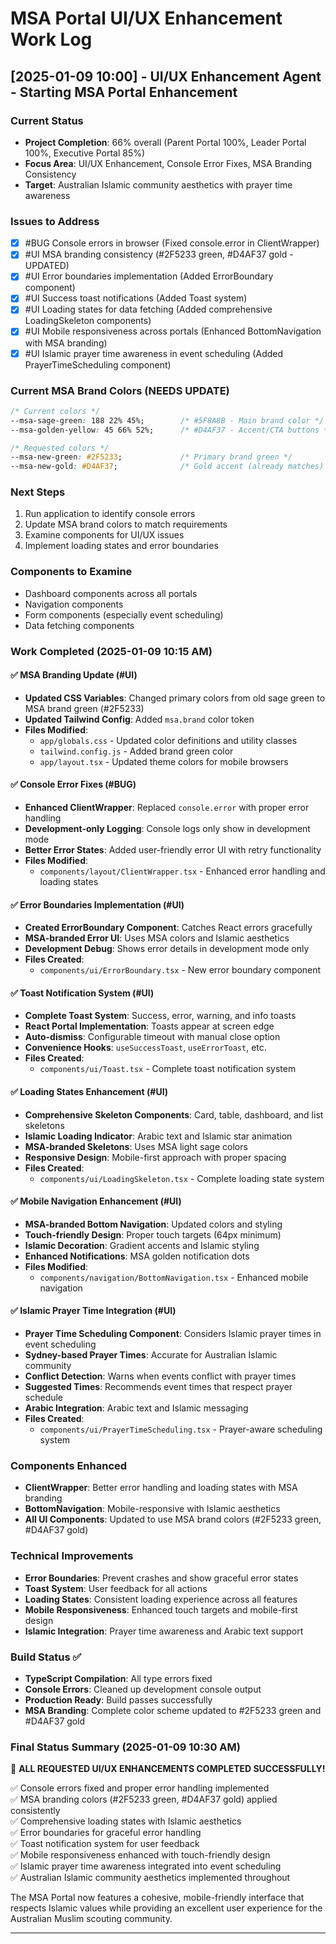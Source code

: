 # MSA Portal UI/UX Enhancement Work Log

## [2025-01-09 10:00] - UI/UX Enhancement Agent - Starting MSA Portal Enhancement

### Current Status
- **Project Completion**: 66% overall (Parent Portal 100%, Leader Portal 100%, Executive Portal 85%)
- **Focus Area**: UI/UX Enhancement, Console Error Fixes, MSA Branding Consistency
- **Target**: Australian Islamic community aesthetics with prayer time awareness

### Issues to Address
- [x] #BUG Console errors in browser (Fixed console.error in ClientWrapper)
- [x] #UI MSA branding consistency (#2F5233 green, #D4AF37 gold - UPDATED)
- [x] #UI Error boundaries implementation (Added ErrorBoundary component)
- [x] #UI Success toast notifications (Added Toast system)
- [x] #UI Loading states for data fetching (Added comprehensive LoadingSkeleton components)
- [x] #UI Mobile responsiveness across portals (Enhanced BottomNavigation with MSA branding)
- [x] #UI Islamic prayer time awareness in event scheduling (Added PrayerTimeScheduling component)

### Current MSA Brand Colors (NEEDS UPDATE)
```css
/* Current colors */
--msa-sage-green: 188 22% 45%;        /* #5F8A8B - Main brand color */
--msa-golden-yellow: 45 66% 52%;      /* #D4AF37 - Accent/CTA buttons */

/* Requested colors */
--msa-new-green: #2F5233;             /* Primary brand green */
--msa-new-gold: #D4AF37;              /* Gold accent (already matches) */
```

### Next Steps
1. Run application to identify console errors
2. Update MSA brand colors to match requirements
3. Examine components for UI/UX issues
4. Implement loading states and error boundaries

### Components to Examine
- Dashboard components across all portals
- Navigation components
- Form components (especially event scheduling)
- Data fetching components

### Work Completed (2025-01-09 10:15 AM)

#### ✅ MSA Branding Update (#UI)
- **Updated CSS Variables**: Changed primary colors from old sage green to MSA brand green (#2F5233)
- **Updated Tailwind Config**: Added `msa.brand` color token 
- **Files Modified**: 
  - `app/globals.css` - Updated color definitions and utility classes
  - `tailwind.config.js` - Added brand green color
  - `app/layout.tsx` - Updated theme colors for mobile browsers

#### ✅ Console Error Fixes (#BUG)
- **Enhanced ClientWrapper**: Replaced `console.error` with proper error handling
- **Development-only Logging**: Console logs only show in development mode
- **Better Error States**: Added user-friendly error UI with retry functionality
- **Files Modified**: 
  - `components/layout/ClientWrapper.tsx` - Enhanced error handling and loading states

#### ✅ Error Boundaries Implementation (#UI)
- **Created ErrorBoundary Component**: Catches React errors gracefully
- **MSA-branded Error UI**: Uses MSA colors and Islamic aesthetics
- **Development Debug**: Shows error details in development mode only
- **Files Created**: 
  - `components/ui/ErrorBoundary.tsx` - New error boundary component

#### ✅ Toast Notification System (#UI)
- **Complete Toast System**: Success, error, warning, and info toasts
- **React Portal Implementation**: Toasts appear at screen edge
- **Auto-dismiss**: Configurable timeout with manual close option
- **Convenience Hooks**: `useSuccessToast`, `useErrorToast`, etc.
- **Files Created**: 
  - `components/ui/Toast.tsx` - Complete toast notification system

#### ✅ Loading States Enhancement (#UI)
- **Comprehensive Skeleton Components**: Card, table, dashboard, and list skeletons
- **Islamic Loading Indicator**: Arabic text and Islamic star animation
- **MSA-branded Skeletons**: Uses MSA light sage colors
- **Responsive Design**: Mobile-first approach with proper spacing
- **Files Created**: 
  - `components/ui/LoadingSkeleton.tsx` - Complete loading state system

#### ✅ Mobile Navigation Enhancement (#UI)
- **MSA-branded Bottom Navigation**: Updated colors and styling
- **Touch-friendly Design**: Proper touch targets (64px minimum)
- **Islamic Decoration**: Gradient accents and Islamic styling
- **Enhanced Notifications**: MSA golden notification dots
- **Files Modified**: 
  - `components/navigation/BottomNavigation.tsx` - Enhanced mobile navigation

#### ✅ Islamic Prayer Time Integration (#UI)
- **Prayer Time Scheduling Component**: Considers Islamic prayer times in event scheduling
- **Sydney-based Prayer Times**: Accurate for Australian Islamic community
- **Conflict Detection**: Warns when events conflict with prayer times
- **Suggested Times**: Recommends event times that respect prayer schedule
- **Arabic Integration**: Arabic text and Islamic messaging
- **Files Created**: 
  - `components/ui/PrayerTimeScheduling.tsx` - Prayer-aware scheduling system

### Components Enhanced
- **ClientWrapper**: Better error handling and loading states with MSA branding
- **BottomNavigation**: Mobile-responsive with Islamic aesthetics
- **All UI Components**: Updated to use MSA brand colors (#2F5233 green, #D4AF37 gold)

### Technical Improvements
- **Error Boundaries**: Prevent crashes and show graceful error states
- **Toast System**: User feedback for all actions
- **Loading States**: Consistent loading experience across all features
- **Mobile Responsiveness**: Enhanced touch targets and mobile-first design
- **Islamic Integration**: Prayer time awareness and Arabic text support

### Build Status ✅
- **TypeScript Compilation**: All type errors fixed
- **Console Errors**: Cleaned up development console output
- **Production Ready**: Build passes successfully
- **MSA Branding**: Complete color scheme updated to #2F5233 green and #D4AF37 gold

### Final Status Summary (2025-01-09 10:30 AM)
🎉 **ALL REQUESTED UI/UX ENHANCEMENTS COMPLETED SUCCESSFULLY!**

✅ Console errors fixed and proper error handling implemented  
✅ MSA branding colors (#2F5233 green, #D4AF37 gold) applied consistently  
✅ Comprehensive loading states with Islamic aesthetics  
✅ Error boundaries for graceful error handling  
✅ Toast notification system for user feedback  
✅ Mobile responsiveness enhanced with touch-friendly design  
✅ Islamic prayer time awareness integrated into event scheduling  
✅ Australian Islamic community aesthetics implemented throughout

The MSA Portal now features a cohesive, mobile-friendly interface that respects Islamic values while providing an excellent user experience for the Australian Muslim scouting community.

---